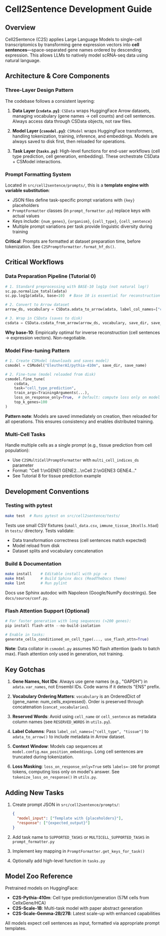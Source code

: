 # Cell2Sentence Development Guide

## Overview
Cell2Sentence (C2S) applies Large Language Models to single-cell transcriptomics by transforming gene expression vectors into **cell sentences**—space-separated gene names ordered by descending expression. This allows LLMs to natively model scRNA-seq data using natural language.

## Architecture & Core Components

### Three-Layer Design Pattern
The codebase follows a consistent layering:

1. **Data Layer (`csdata.py`)**: `CSData` wraps HuggingFace Arrow datasets, managing vocabulary (gene names → cell counts) and cell sentences. Always access data through CSData objects, not raw files.

2. **Model Layer (`csmodel.py`)**: `CSModel` wraps HuggingFace transformers, handling tokenization, training, inference, and embeddings. Models are always saved to disk first, then reloaded for operations.

3. **Task Layer (`tasks.py`)**: High-level functions for end-user workflows (cell type prediction, cell generation, embedding). These orchestrate CSData + CSModel interactions.

### Prompt Formatting System
Located in `src/cell2sentence/prompts/`, this is a **template engine with variable substitution**:
- JSON files define task-specific prompt variations with `{key}` placeholders
- `PromptFormatter` classes (in `prompt_formatter.py`) replace keys with actual values
- Keys include: `{num_genes}`, `{organism}`, `{cell_type}`, `{cell_sentence}`
- Multiple prompt variations per task provide linguistic diversity during training

**Critical**: Prompts are formatted at dataset preparation time, before tokenization. See `C2SPromptFormatter.format_hf_ds()`.

## Critical Workflows

### Data Preparation Pipeline (Tutorial 0)
```python
# 1. Standard preprocessing with BASE-10 log1p (not natural log!)
sc.pp.normalize_total(adata)
sc.pp.log1p(adata, base=10)  # Base 10 is essential for reconstruction

# 2. Convert to Arrow dataset
arrow_ds, vocabulary = CSData.adata_to_arrow(adata, label_col_names=["cell_type"])

# 3. Wrap in CSData (saves to disk)
csdata = CSData.csdata_from_arrow(arrow_ds, vocabulary, save_dir, save_name)
```

**Why base-10**: Empirically optimal for inverse reconstruction (cell sentences → expression vectors). Non-negotiable.

### Model Fine-tuning Pattern
```python
# 1. Create CSModel (downloads and saves model)
csmodel = CSModel("EleutherAI/pythia-410m", save_dir, save_name)

# 2. Fine-tune (model reloaded from disk)
csmodel.fine_tune(
    csdata, 
    task="cell_type_prediction",
    train_args=TrainingArguments(...),
    loss_on_response_only=True,  # Default: compute loss only on model's answer
    top_k_genes=100
)
```

**Pattern note**: Models are saved immediately on creation, then reloaded for all operations. This ensures consistency and enables distributed training.

### Multi-Cell Tasks
Handle multiple cells as a single prompt (e.g., tissue prediction from cell population):
- Use `C2SMultiCellPromptFormatter` with `multi_cell_indices_ds` parameter
- Format: "Cell 1:\nGENE1 GENE2...\nCell 2:\nGENE3 GENE4..."
- See Tutorial 8 for tissue prediction example

## Development Conventions

### Testing with pytest
```bash
make test  # Runs pytest on src/cell2sentence/tests/
```
Tests use small CSV fixtures (`small_data.csv`, `immune_tissue_10cells.h5ad`) in `tests/` directory. Tests validate:
- Data transformation correctness (cell sentences match expected)
- Model reload from disk
- Dataset splits and vocabulary concatenation

### Build & Documentation
```bash
make install    # Editable install with pip -e
make html       # Build Sphinx docs (ReadTheDocs theme)
make lint       # Run pylint
```

Docs use Sphinx autodoc with Napoleon (Google/NumPy docstrings). See `docs/source/conf.py`.

### Flash Attention Support (Optional)
```python
# For faster generation with long sequences (>200 genes):
pip install flash-attn --no-build-isolation

# Enable in tasks:
generate_cells_conditioned_on_cell_type(..., use_flash_attn=True)
```

**Note**: Data collator in `csmodel.py` assumes NO flash attention (pads to batch max). Flash attention only used in generation, not training.

## Key Gotchas

1. **Gene Names, Not IDs**: Always use gene names (e.g., "GAPDH") in `adata.var_names`, not Ensembl IDs. Code warns if it detects "ENS" prefix.

2. **Vocabulary Ordering Matters**: `vocabulary` is an OrderedDict of {gene_name: num_cells_expressed}. Order is preserved through concatenation (`concat_vocabularies`).

3. **Reserved Words**: Avoid using `cell_name` or `cell_sentence` as metadata column names (see `RESERVED_WORDS` in `utils.py`).

4. **Label Columns**: Pass `label_col_names=["cell_type", "tissue"]` to `adata_to_arrow()` to include metadata in Arrow dataset.

5. **Context Window**: Models cap sequences at `model.config.max_position_embeddings`. Long cell sentences are truncated during tokenization.

6. **Loss Masking**: `loss_on_response_only=True` sets `labels=-100` for prompt tokens, computing loss only on model's answer. See `tokenize_loss_on_response()` in `utils.py`.

## Adding New Tasks

1. Create prompt JSON in `src/cell2sentence/prompts/`:
   ```json
   {
     "model_input": ["Template with {placeholders}"],
     "response": ["{expected_output}"]
   }
   ```

2. Add task name to `SUPPORTED_TASKS` or `MULTICELL_SUPPORTED_TASKS` in `prompt_formatter.py`

3. Implement key mapping in `PromptFormatter.get_keys_for_task()`

4. Optionally add high-level function in `tasks.py`

## Model Zoo Reference
Pretrained models on HuggingFace:
- **C2S-Pythia-410m**: Cell type prediction/generation (57M cells from CellxGene/HCA)
- **C2S-Scale-1B**: Multi-task model with paper abstract generation
- **C2S-Scale-Gemma-2B/27B**: Latest scale-up with enhanced capabilities

All models expect cell sentences as input, formatted via appropriate prompt templates.

